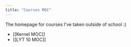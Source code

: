 ```yaml
---
title: "Courses MOC"
---
```

The homepage for courses I've taken outside of school :)

- [[Kernel MOC]]
- [[LYT 10 MOC]]